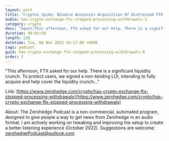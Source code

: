 ```yaml
---
layout: post
title: "Cryptos Spike: Binance Announces Acquisition Of Distressed FTX After &quot;Significant Liquidity Crunch&quot;"
audio: has-crypto-exchange-ftx-stopped-processing-withdrawals-1
category: crypto
desc: "&quot;This afternoon, FTX asked for our help. There is a significant liquidity crunch. To protect users, we signed a non-binding LOI, intending to fully acquire and help cover the liquidity crunch...&quot;"
duration: 00:03:58
length: 238
datetime: Tue, 08 Nov 2022 16:17:00 +0000
tags: podcast
guid: has-crypto-exchange-ftx-stopped-processing-withdrawals-0
order: 2
---
```

&quot;This afternoon, FTX asked for our help. There is a significant liquidity crunch. To protect users, we signed a non-binding LOI, intending to fully acquire and help cover the liquidity crunch...&quot;

Link: [https://www.zerohedge.com/crypto/has-crypto-exchange-ftx-stopped-processing-withdrawals](https://www.zerohedge.com/crypto/has-crypto-exchange-ftx-stopped-processing-withdrawals)

About: The Zerohedge Podcast is a non-commercial, automated program, designed to give people a way to get news from Zerohedge in an audio format.  I am actively working on tweaking and improving the setup to create a better listening experience (October 2022).  Suggestions are welcome: [zerohedgePodcast@outlook.com](mailto:zerohedgePodcast@outlook.com)